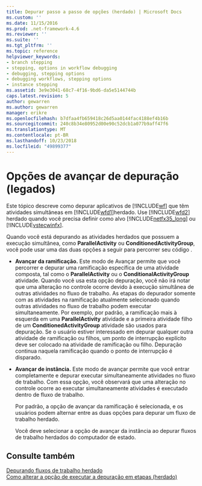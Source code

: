 ```yaml
---
title: Depurar passo a passo de opções (herdado) | Microsoft Docs
ms.custom: ''
ms.date: 11/15/2016
ms.prod: .net-framework-4.6
ms.reviewer: ''
ms.suite: ''
ms.tgt_pltfrm: ''
ms.topic: reference
helpviewer_keywords:
- branch stepping
- stepping, options in workflow debugging
- debugging, stepping options
- debugging workflows, stepping options
- instance stepping
ms.assetid: 3e9e3041-68c7-4f16-9bd6-da5e5144744b
caps.latest.revision: 5
author: gewarren
ms.author: gewarren
manager: erikre
ms.openlocfilehash: b7dfaa4fb659418c26d5aa0144fac4188ef4b16b
ms.sourcegitcommit: 240c8b34e80952d00e90c52dcb1a077b9aff47f6
ms.translationtype: MT
ms.contentlocale: pt-BR
ms.lasthandoff: 10/23/2018
ms.locfileid: "49899377"
---
```

# <a name="debug-stepping-options-legacy"></a>Opções de avançar de depuração (legados)
Este tópico descreve como depurar aplicativos de [!INCLUDE[wf](../includes/wf-md.md)] que têm atividades simultâneas em [!INCLUDE[wfd1](../includes/wfd1-md.md)]herdado. Use [!INCLUDE[wfd2](../includes/wfd2-md.md)] herdado quando você precisa definir como alvo [!INCLUDE[netfx35_long](../includes/netfx35-long-md.md)] ou [!INCLUDE[vstecwinfx](../includes/vstecwinfx-md.md)].  
  
 Quando você está depurando as atividades herdados que possuem a execução simultânea, como **ParallelActivity** ou **ConditionedActivityGroup**, você pode usar uma das duas opções a seguir para percorrer seu código .  
  
- **Avançar da ramificação.** Este modo de Avançar permite que você percorrer e depurar uma ramificação específica de uma atividade composta, tal como o **ParallelActivity** ou o **ConditionalActivityGroup** atividade. Quando você usa esta opção depuração, você não irá notar que uma alteração no controle ocorre devido à execução simultânea de outras atividades no fluxo de trabalho. As etapas do depurador somente com as atividades na ramificação atualmente selecionado quando outras atividades no fluxo de trabalho podem executar simultaneamente. Por exemplo, por padrão, a ramificação mais à esquerda em uma **ParallelActivity** atividade e a primeira atividade filho de um **ConditionedActivityGroup** atividade são usados para depuração. Se o usuário estiver interessado em depurar qualquer outra atividade de ramificação ou filhos, um ponto de interrupção explícito deve ser colocado na atividade de ramificação ou filho. Depuração continua naquela ramificação quando o ponto de interrupção é disparado.  
  
- **Avançar de instância.** Este modo de avançar permite que você entrar completamente e depurar executar simultaneamente atividades no fluxo de trabalho. Com essa opção, você observará que uma alteração no controle ocorre ao executar simultaneamente atividades é executado dentro de fluxo de trabalho.  
  
  Por padrão, a opção de avançar da ramificação é selecionada, e os usuários podem alternar entre as duas opções para depurar um fluxo de trabalho herdado.  
  
  Você deve selecionar a opção de avançar da instância ao depurar fluxos de trabalho herdados do computador de estado.  
  
## <a name="see-also"></a>Consulte também  
 [Depurando fluxos de trabalho herdado](../workflow-designer/debugging-legacy-workflows.md)   
 [Como alterar a opção de executar a depuração em etapas (herdado)](../workflow-designer/how-to-change-the-debug-stepping-option-legacy.md)